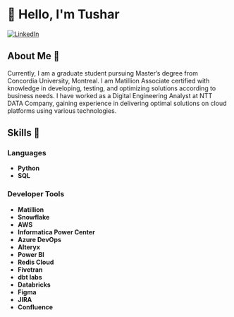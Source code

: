 # 👋 Hello, I'm Tushar

[![LinkedIn](https://img.shields.io/badge/LinkedIn-Connect-blue)](https://www.linkedin.com/tushar-mukker-a08950156)

## About Me 🔭 

Currently, I am a graduate student pursuing Master’s degree from Concordia University, Montreal. I am Matillion Associate certified with knowledge in developing, testing, and optimizing solutions according to business needs. I have worked as a Digital Engineering Analyst at NTT DATA Company, gaining experience in delivering optimal solutions on cloud platforms using various technologies.

## Skills 🧰

### Languages
- **Python**
- **SQL**

### Developer Tools
- **Matillion**
- **Snowflake**
- **AWS**
- **Informatica Power Center**
- **Azure DevOps**
- **Alteryx**
- **Power BI**
- **Redis Cloud**
- **Fivetran**
- **dbt labs**
- **Databricks**
- **Figma**
- **JIRA**
- **Confluence**
